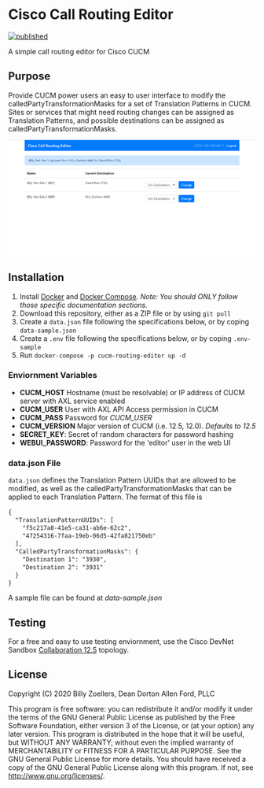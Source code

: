 # Cisco Call Routing Editor
[![published](https://static.production.devnetcloud.com/codeexchange/assets/images/devnet-published.svg)](https://developer.cisco.com/codeexchange/github/repo/deandorton/cucm-call-routing-editor)

A simple call routing editor for Cisco CUCM

## Purpose
Provide CUCM power users an easy to user interface to modify the calledPartyTransformationMasks for a set of Translation Patterns in CUCM. Sites or services that might need routing changes can be assigned as Translation Patterns, and possible destinations can be assigned as calledPartyTransformationMasks.

![Cisco Call Routing Editor web interface](screenshot.png)

## Installation
1. Install [Docker](https://duo.com/docs/dag-linux#install-docker) and [Docker Compose](https://duo.com/docs/dag-linux#install-docker-compose).
*Note: You should ONLY follow those specific documentation sections.*
2. Download this repository, either as a ZIP file or by using `git pull`
3. Create a `data.json` file following the specifications below, or by coping `data-sample.json`
4. Create a `.env` file following the specifications below, or by coping `.env-sample`
5. Run `docker-compose -p cucm-routing-editor up -d`

### Enviornment Variables
- **CUCM_HOST** Hostname (must be resolvable) or IP address of CUCM server with AXL service enabled
- **CUCM_USER** User with AXL API Access permission in CUCM
- **CUCM_PASS** Password for *CUCM_USER*
- **CUCM_VERSION** Major version of CUCM (i.e. 12.5, 12.0). *Defaults to 12.5*
- **SECRET_KEY**: Secret of random characters for password hashing
- **WEBUI_PASSWORD**: Password for the 'editor' user in the web UI

### data.json File
`data.json` defines the Translation Pattern UUIDs that are allowed to be modified, as well as the calledPartyTransformationMasks that can be applied to each Translation Pattern. The format of this file is
```
{
  "TranslationPatternUUIDs": [
    "f5c217a8-41e5-ca31-ab6e-62c2",
    "47254316-7faa-19eb-06d5-42fa821750eb"
  ],
  "CalledPartyTransformationMasks": {
    "Destination 1": "3930",
    "Destination 2": "3931"
  }
}
```
A sample file can be found at *data-sample.json*

## Testing
For a free and easy to use testing enviornment, use the Cisco DevNet Sandbox [Collaboration 12.5](https://devnetsandbox.cisco.com/RM/Diagram/Index/803ec3d3-ab55-4c59-99d0-d3a4dd4233eb?diagramType=Topology) topology.

## License
Copyright (C) 2020  Billy Zoellers, Dean Dorton Allen Ford, PLLC

This program is free software: you can redistribute it and/or modify it under the terms of the GNU General Public License as published by the Free Software Foundation, either version 3 of the License, or (at your option) any later version.
This program is distributed in the hope that it will be useful, but WITHOUT ANY WARRANTY; without even the implied warranty of MERCHANTABILITY or FITNESS FOR A PARTICULAR PURPOSE. See the GNU General Public License for more details.
You should have received a copy of the GNU General Public License along with this program. If not, see <http://www.gnu.org/licenses/>.